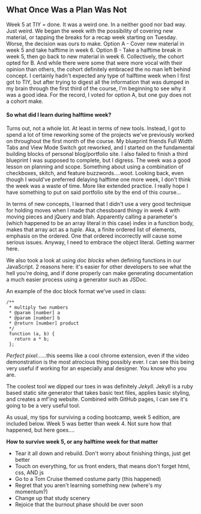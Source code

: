## What Once Was a Plan Was Not

Week 5 at TIY = done. It was a weird one. In a neither good nor bad way. Just weird. We began the week with the possibility of covering new material, or tapping the breaks for a recap week starting on Tuesday. Worse, the decision was ours to make. Option A - Cover new material in week 5 and take halftime in week 6. Option B - Take a halftime break in week 5, then go back to new material in week 6. Collectively, the cohort opted for B. And while there were some that were more vocal with their opinion than others, the cohort definitely embraced the no man left behind concept. I certainly hadn't expected any type of halftime week when I first got to TIY, but after trying to digest all the information that was dumped in my brain through the first third of the course, I'm beginning to see why it was a good idea. For the record, I voted for option A, but one guy does not a cohort make.

#### So what did I learn during halftime week?

Turns out, not a whole lot. At least in terms of new tools. Instead, I got to spend a lot of time reworking some of the projects we've previously worked on throughout the first month of the course. My blueprint friends Full Width Tabs and View Mode Switch got reworked, and I started on the fundamental building blocks of personal blog/portfolio site. I also failed to finish a third blueprint I was supposed to complete, but I digress. The week was a good lesson on planning and scope. Something about using a combination of checkboxes, skitch, and feature buzzwords....woot. Looking back, even though I would've preferred delaying halftime one more week, I don't think the week was a waste of time. More like extended practice. I really hope I have something to put on said portfolio site by the end of this course...

In terms of new concepts, I learned that I didn't use a very good technique for holding moves when I made that chessboard thingy in week 4 with moving pieces and jQuery and blah. Apparently calling a parameter's (which happened to be an array literal in this case) index in a function body, makes that array act as a _tuple_. Aka, a finite ordered list of elements, emphasis on the ordered. One that ordered incorrectly will cause some serious issues. Anyway, I need to embrace the object literal. Getting warmer here.

We also took a look at using _doc blocks_ when defining functions in our JavaScript. 2 reasons here: it's easier for other developers to see what the hell you're doing, and if done properly can make generating documentation a much easier process using a generator such as JSDoc.

An example of the doc block format we've used in class:

```
/**
 * multiply two numbers
 * @param [number] a
 * @param [number] b
 * @return [number] product
 */
 function (a, b) {
   return a * b;
 };
```

_Perfect pixel_......this seems like a cool chrome extension, even if the video demonstration is the most atrocious thing possibly ever. I can see this being very useful if working for an especially anal designer. You know who you are.

The coolest tool we dipped our toes in was definitely _Jekyll_. Jekyll is a ruby based static site generator that takes basic text files, applies basic styling, and creates a mf'ing website. Combined with GitHub pages, I can see it's going to be a very useful tool.

As usual, my tips for surviving a coding bootcamp, week 5 edition, are included below. Week 5 was better than week 4. Not sure how that happened, but here goes....

**How to survive week 5, or any halftime week for that matter**
* Tear it all down and rebuild. Don't worry about finishing things, just get better
* Touch on everything, for us front enders, that means don't forget html, css, AND js
* Go to a Tom Cruise themed costume party (this happened)
* Regret that you aren't learning something new (where's my momentum?)
* Change up that study scenery
* Rejoice that the burnout phase should be over soon
